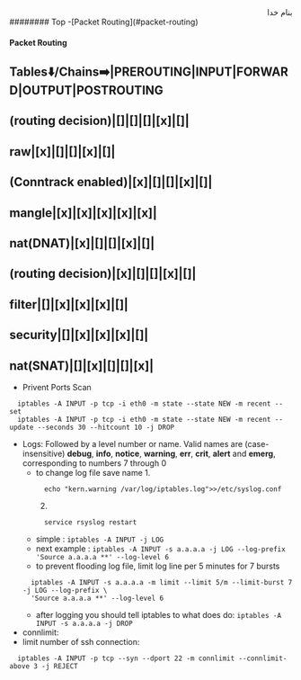 <div dir="rtl">بنام خدا</div>
######## Top
-[Packet Routing](#packet-routing)


#### Packet Routing
Tables:arrow_down:/Chains:arrow_right:|**PREROUTING**|**INPUT**|**FORWARD**|**OUTPUT**|**POSTROUTING**
-
(routing decision)|[]|[]|[]|[x]|[]|
-
raw|[x]|[]|[]|[x]|[]|
-
(Conntrack enabled)|[x]|[]|[]|[x]|[]|
-
mangle|[x]|[x]|[x]|[x]|[x]|
-
nat(DNAT)|[x]|[]|[]|[x]|[]|
-
(routing decision)|[x]|[]|[]|[x]|[]|
-
filter|[]|[x]|[x]|[x]|[]|
-
security|[]|[x]|[x]|[x]|[]|
-
nat(SNAT)|[]|[x]|[]|[]|[x]|
-

- Privent Ports Scan
```vim
  iptables -A INPUT -p tcp -i eth0 -m state --state NEW -m recent --set
  iptables -A INPUT -p tcp -i eth0 -m state --state NEW -m recent --update --seconds 30 --hitcount 10 -j DROP
```
- Logs: Followed by a level number or name. Valid names are (case-insensitive) __debug__, __info__, __notice__, __warning__, __err__,
        __crit__, __alert__ and __emerg__, corresponding to numbers 7 through 0
  - to change log file save name 
    1. 
    ```vim
      echo "kern.warning /var/log/iptables.log">>/etc/syslog.conf
    ```
    2. 
    ```vim
      service rsyslog restart
    ```
  - simple : `iptables -A INPUT -j LOG`
  - next example : `iptables -A INPUT -s a.a.a.a -j LOG --log-prefix 'Source a.a.a.a **' --log-level 6`
  - to prevent flooding log file, limit log line per 5 minutes for 7 bursts
  ```vim
    iptables -A INPUT -s a.a.a.a -m limit --limit 5/m --limit-burst 7 -j LOG --log-prefix \
    'Source a.a.a.a **' --log-level 6
  ```
  - after logging you should tell iptables to what does do: `iptables -A INPUT -s a.a.a.a -j DROP`
 - connlimit:
  - limit number of ssh connection:
  ```vim
    iptables -A INPUT -p tcp --syn --dport 22 -m connlimit --connlimit-above 3 -j REJECT
  ```



<div dir="rtl"></div>
<div dir="rtl"></div>
<div dir="rtl"></div>
<div dir="rtl"></div>
<div dir="rtl"></div>
<div dir="rtl"></div>
